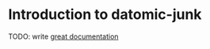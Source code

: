 # Introduction to datomic-junk

TODO: write [great documentation](http://jacobian.org/writing/great-documentation/what-to-write/)
